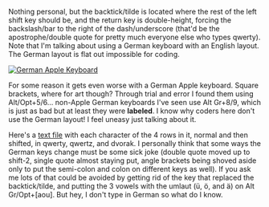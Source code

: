 Nothing personal, but the backtick/tilde is located where the rest of the left shift key should be, and the return key is double-height, forcing the backslash/bar to the right of the dash/underscore (that'd be the apostrophe/double quote for pretty much everyone else who types qwerty). Note that I'm talking about using a German keyboard with an English layout. The German layout is flat out impossible for coding.

<a href="/images/keyboard.jpg"><img src="/images/keyboard.jpg" title="German Apple Keyboard" alt="German Apple Keyboard"></a>

For some reason it gets even worse with a German Apple keyboard. Square brackets, where for art though? Through trial and error I found them using Alt/Opt+5/6... non-Apple German keyboards I've seen use Alt Gr+8/9, which is just as bad but at least they were <strong>labeled</strong>. I know why coders here don't use the German layout! I feel uneasy just talking about it.

Here's a <a href="/f/german_keys.txt">text file</a> with each character of the 4 rows in it, normal and then shifted, in qwerty, qwertz, and dvorak. I personally think that some ways the German keys change must be some sick joke (double quote moved up to shift-2, single quote almost staying put, angle brackets being shoved aside only to put the semi-colon and colon on different keys as well). If you ask me lots of that could be avoided by getting rid of the key that replaced the backtick/tilde, and putting the 3 vowels with the umlaut (ü, ö, and ä) on Alt Gr/Opt+[aou]. But hey, I don't type in German so what do I know.
